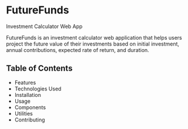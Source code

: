 # FutureFunds
Investment Calculator Web App

FutureFunds is an investment calculator web application that helps users project the future value of their investments based on initial investment, annual contributions, expected rate of return, and duration.

## Table of Contents

- Features
- Technologies Used
- Installation
- Usage
- Components
- Utilities
- Contributing
